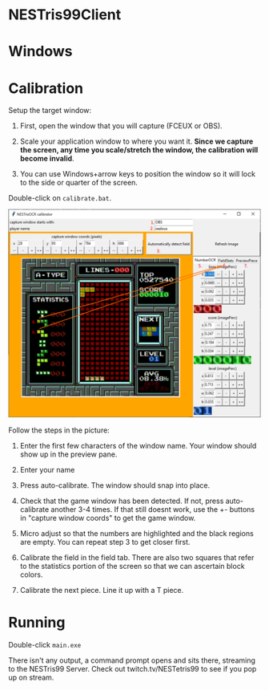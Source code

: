 NESTris99Client
===

Windows
=====

Calibration
===

Setup the target window:

1) First, open the window that you will capture (FCEUX or OBS).

2) Scale your application window to where you want it. **Since we capture the screen, any time you scale/stretch the window, the calibration will become invalid**. 

3) You can use Windows+arrow keys to position the window so it will lock to the side or quarter of the screen.

Double-click on `calibrate.bat`.

![calibration](https://github.com/alex-ong/NESTris99Client/blob/master/assets/doc/example-calibration.png)

Follow the steps in the picture:

1) Enter the first few characters of the window name. Your window should show up in the preview pane.

2) Enter your name 

3) Press auto-calibrate. The window should snap into place.

4) Check that the game window has been detected. If not, press auto-calibrate another 3-4 times. If that still doesnt work,
   use the +- buttons in "capture window coords" to get the game window.

5) Micro adjust so that the numbers are highlighted and the black regions are empty. You can repeat step 3 to get closer first.

6) Calibrate the field in the field tab. There are also two squares that refer to the statistics portion of the screen so that we can ascertain block colors.

7) Calibrate the next piece. Line it up with a T piece.


Running
===
Double-click `main.exe`

There isn't any output, a command prompt opens and sits there, streaming to the NESTris99 Server.
Check out twitch.tv/NESTetris99 to see if you pop up on stream.


